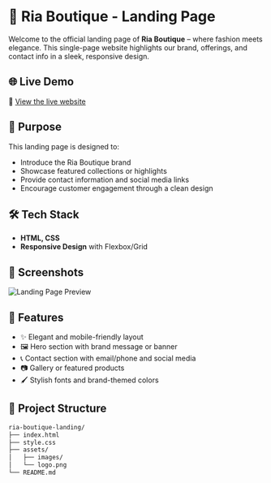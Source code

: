 # 💃 Ria Boutique - Landing Page

Welcome to the official landing page of **Ria Boutique** – where fashion meets elegance. This single-page website highlights our brand, offerings, and contact info in a sleek, responsive design.

## 🌐 Live Demo

🔗 [View the live website](http://127.0.0.1:5500/CodeSoft%20LandingPage/CodeSoft%20LandingPage%20HTML.html)

## 🎯 Purpose

This landing page is designed to:
- Introduce the Ria Boutique brand
- Showcase featured collections or highlights
- Provide contact information and social media links
- Encourage customer engagement through a clean design

## 🛠 Tech Stack

- **HTML, CSS**
- **Responsive Design** with Flexbox/Grid

## 📸 Screenshots

<!-- Add a screenshot like below once available -->
![Landing Page Preview](assets/landing-page-screenshot.png)

## 🧾 Features

- ✨ Elegant and mobile-friendly layout
- 🖼️ Hero section with brand message or banner
- 📞 Contact section with email/phone and social media
- 📷 Gallery or featured products 
- 🖌️ Stylish fonts and brand-themed colors

## 📁 Project Structure

```bash
ria-boutique-landing/
├── index.html
├── style.css
├── assets/
│   ├── images/
│   └── logo.png
└── README.md

